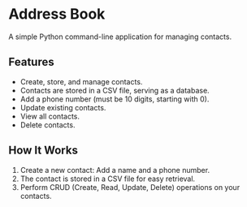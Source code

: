 # Address Book

A simple Python command-line application for managing contacts.

## Features
- Create, store, and manage contacts.
- Contacts are stored in a CSV file, serving as a database.
- Add a phone number (must be 10 digits, starting with 0).
- Update existing contacts.
- View all contacts.
- Delete contacts.

## How It Works
1. Create a new contact: Add a name and a phone number.
2. The contact is stored in a CSV file for easy retrieval.
3. Perform CRUD (Create, Read, Update, Delete) operations on your contacts.
